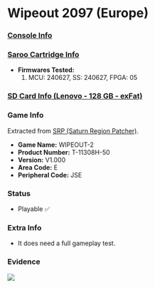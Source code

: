 # Wipeout 2097 (Europe)

### [Console Info](../../../../../Info/Consoles/VA13/README.md)

### [Saroo Cartridge Info](../../../../../Info/Cartridges/RetroGameParadiseStore/1.32F/README.md)

- <b>Firmwares Tested:</b>
  1. MCU: 240627, SS: 240627, FPGA: 05

### [SD Card Info (Lenovo - 128 GB - exFat)](../../../../../Info/SdCards/Lenovo/128GB/exfat/README.md)

### Game Info

Extracted from [SRP (Saturn Region Patcher)](https://segaxtreme.net/resources/saturn-region-patcher.81/download).

- <b>Game Name:</b> WIPEOUT-2
- <b>Product Number:</b> T-11308H-50
- <b>Version:</b> V1.000
- <b>Area Code:</b> E
- <b>Peripheral Code:</b> JSE

### Status

- Playable :white_check_mark:

### Extra Info

- It does need a full gameplay test.

### Evidence

[![](https://img.youtube.com/vi/MgAg4b4bG3w/0.jpg)](https://www.youtube.com/watch?v=MgAg4b4bG3w)
